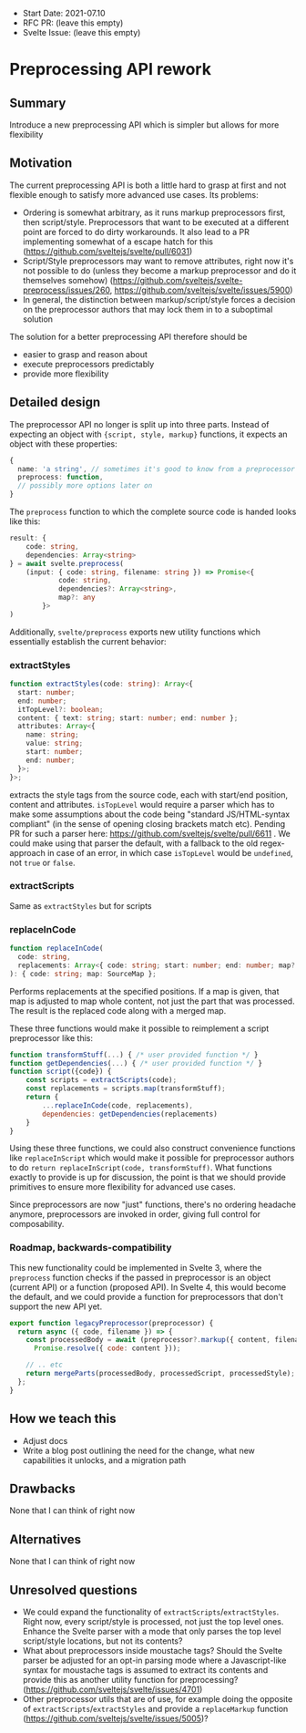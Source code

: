 - Start Date: 2021-07.10
- RFC PR: (leave this empty)
- Svelte Issue: (leave this empty)

# Preprocessing API rework

## Summary

Introduce a new preprocessing API which is simpler but allows for more flexibility

## Motivation

The current preprocessing API is both a little hard to grasp at first and not flexible enough to satisfy more advanced use cases. Its problems:

- Ordering is somewhat arbitrary, as it runs markup preprocessors first, then script/style. Preprocessors that want to be executed at a different point are forced to do dirty workarounds. It also lead to a PR implementing somewhat of a escape hatch for this (https://github.com/sveltejs/svelte/pull/6031)
- Script/Style preprocessors may want to remove attributes, right now it's not possible to do (unless they become a markup preprocessor and do it themselves somehow) (https://github.com/sveltejs/svelte-preprocess/issues/260, https://github.com/sveltejs/svelte/issues/5900)
- In general, the distinction between markup/script/style forces a decision on the preprocessor authors that may lock them in to a suboptimal solution

The solution for a better preprocessing API therefore should be

- easier to grasp and reason about
- execute preprocessors predictably
- provide more flexibility

## Detailed design

The preprocessor API no longer is split up into three parts. Instead of expecting an object with `{script, style, markup}` functions, it expects an object with these properties:

```typescript
{
  name: 'a string', // sometimes it's good to know from a preprocessor library persepective what preprocessor you are dealing with
  preprocess: function,
  // possibly more options later on
}
```

The `preprocess` function to which the complete source code is handed looks like this:

```typescript
result: {
	code: string,
	dependencies: Array<string>
} = await svelte.preprocess(
    (input: { code: string, filename: string }) => Promise<{
			code: string,
			dependencies?: Array<string>,
			map?: any
		}>
)
```

Additionally, `svelte/preprocess` exports new utility functions which essentially establish the current behavior:

### extractStyles

```typescript
function extractStyles(code: string): Array<{
  start: number;
  end: number;
  itTopLevel?: boolean;
  content: { text: string; start: number; end: number };
  attributes: Array<{
    name: string;
    value: string;
    start: number;
    end: number;
  }>;
}>;
```

extracts the style tags from the source code, each with start/end position, content and attributes. `isTopLevel` would require a parser which has to make some assumptions about the code being "standard JS/HTML-syntax compliant" (in the sense of opening closing brackets match etc). Pending PR for such a parser here: https://github.com/sveltejs/svelte/pull/6611 . We could make using that parser the default, with a fallback to the old regex-approach in case of an error, in which case `isTopLevel` would be `undefined`, not `true` or `false`.

### extractScripts

Same as `extractStyles` but for scripts

### replaceInCode

```typescript
function replaceInCode(
  code: string,
  replacements: Array<{ code: string; start: number; end: number; map?: SourceMap }>
): { code: string; map: SourceMap };
```

Performs replacements at the specified positions. If a map is given, that map is adjusted to map whole content, not just the part that was processed. The result is the replaced code along with a merged map.

These three functions would make it possible to reimplement a script preprocessor like this:

```javascript
function transformStuff(...) { /* user provided function */ }
function getDependencies(...) { /* user provided function */ }
function script({code}) {
    const scripts = extractScripts(code);
    const replacements = scripts.map(transformStuff);
    return {
        ...replaceInCode(code, replacements),
        dependencies: getDependencies(replacements)
    }
}
```

Using these three functions, we could also construct convenience functions like `replaceInScript` which would make it possible for preprocessor authors to do `return replaceInScript(code, transformStuff)`. What functions exactly to provide is up for discussion, the point is that we should provide primitives to ensure more flexibility for advanced use cases.

Since preprocessors are now "just" functions, there's no ordering headache anymore, preprocessors are invoked in order, giving full control for composability.

### Roadmap, backwards-compatibility

This new functionality could be implemented in Svelte 3, where the `preprocess` function checks if the passed in preprocessor is an object (current API) or a function (proposed API). In Svelte 4, this would become the default, and we could provide a function for preprocessors that don't support the new API yet.

```javascript
export function legacyPreprocessor(preprocessor) {
  return async ({ code, filename }) => {
    const processedBody = await (preprocessor?.markup({ content, filename }) ??
      Promise.resolve({ code: content }));

    // .. etc
    return mergeParts(processedBody, processedScript, processedStyle);
  };
}
```

## How we teach this

- Adjust docs
- Write a blog post outlining the need for the change, what new capabilities it unlocks, and a migration path

## Drawbacks

None that I can think of right now

## Alternatives

None that I can think of right now

## Unresolved questions

- We could expand the functionality of `extractScripts`/`extractStyles`. Right now, every script/style is processed, not just the top level ones. Enhance the Svelte parser with a mode that only parses the top level script/style locations, but not its contents?
- What about preprocessors inside moustache tags? Should the Svelte parser be adjusted for an opt-in parsing mode where a Javascript-like syntax for moustache tags is assumed to extract its contents and provide this as another utility function for preprocessing? (https://github.com/sveltejs/svelte/issues/4701)
- Other preprocessor utils that are of use, for example doing the opposite of `extractScripts`/`extractStyles` and provide a `replaceMarkup` function (https://github.com/sveltejs/svelte/issues/5005)?
